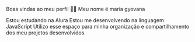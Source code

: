 Boas vindas ao meu perfil 💙💙
Meu nome é maria gyovana

Estou estudando na Alura
Estou me desenvolvendo na linguagem JavaScript
Utilizo esse espaço para minha organização e compartilhamento dos meu projetos desenvolvidos


